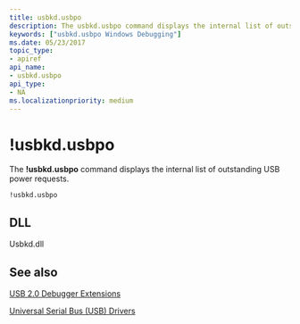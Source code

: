 ```yaml
---
title: usbkd.usbpo
description: The usbkd.usbpo command displays the internal list of outstanding USB power requests.
keywords: ["usbkd.usbpo Windows Debugging"]
ms.date: 05/23/2017
topic_type:
- apiref
api_name:
- usbkd.usbpo
api_type:
- NA
ms.localizationpriority: medium
---
```


# !usbkd.usbpo


The **!usbkd.usbpo** command displays the internal list of outstanding USB power requests.

```dbgcmd
!usbkd.usbpo
```

## <span id="DLL"></span><span id="dll"></span>DLL


Usbkd.dll

## <span id="see_also"></span>See also


[USB 2.0 Debugger Extensions](usb-2-0-extensions.md)

[Universal Serial Bus (USB) Drivers](../usbcon/index.md)

 

